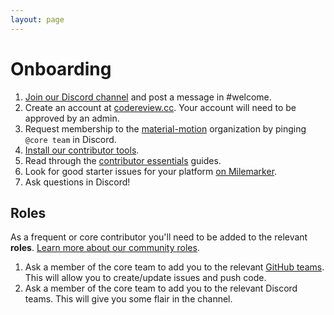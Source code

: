 ```yaml
---
layout: page
---
```


# Onboarding

1. [Join our Discord channel](https://discord.gg/ZJyGXza) and post a message in #welcome.
2. Create an account at [codereview.cc](http://codereview.cc). Your account will need to be approved by an admin.
3. Request membership to the [material-motion](https://github.com/material-motion) organization by pinging `@core team` in Discord.
4. [Install our contributor tools](tools.md).
5. Read through the [contributor essentials](https://material-motion.gitbooks.io/material-motion-team/content/essentials/) guides.
6. Look for good starter issues for your platform [on Milemarker](https://material-motion.github.io/material-motion-milemarker/newbie.html).
7. Ask questions in Discord!

## Roles

As a frequent or core contributor you'll need to be added to the relevant **roles**. [Learn more about our community roles](../../community/governance.md).

1. Ask a member of the core team to add you to the relevant [GitHub teams](https://github.com/orgs/material-motion/teams). This will allow you to create/update issues and push code.
2. Ask a member of the core team to add you to the relevant Discord teams. This will give you some flair in the channel.
